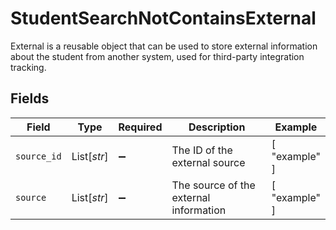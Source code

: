 # StudentSearchNotContainsExternal

External is a reusable object that can be used to store external information about the student from another system, used for third-party integration tracking.


## Fields

| Field                                  | Type                                   | Required                               | Description                            | Example                                |
| -------------------------------------- | -------------------------------------- | -------------------------------------- | -------------------------------------- | -------------------------------------- |
| `source_id`                            | List[*str*]                            | :heavy_minus_sign:                     | The ID of the external source          | [<br/>"example"<br/>]                  |
| `source`                               | List[*str*]                            | :heavy_minus_sign:                     | The source of the external information | [<br/>"example"<br/>]                  |